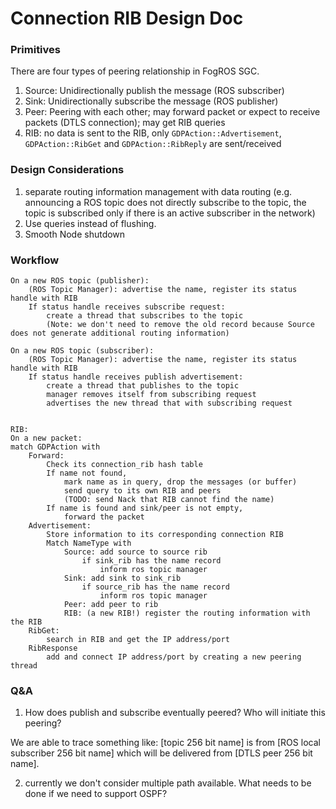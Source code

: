 
# Connection RIB Design Doc

### Primitives 
There are four types of peering relationship in FogROS SGC. 
1. Source: Unidirectionally publish the message (ROS subscriber)
2. Sink: Unidirectionally subscribe the message (ROS publisher)
3. Peer: Peering with each other; may forward packet or expect to receive packets (DTLS connection); may get RIB queries 
4. RIB: no data is sent to the RIB, only `GDPAction::Advertisement`, `GDPAction::RibGet` and `GDPAction::RibReply` are sent/received 

### Design Considerations 
1. separate routing information management with data routing (e.g. announcing a ROS topic does not directly subscribe to the topic, the topic is subscribed only if there is an active subscriber in the network)
2. Use queries instead of flushing. 
3. Smooth Node shutdown 

### Workflow
```
On a new ROS topic (publisher):
    (ROS Topic Manager): advertise the name, register its status handle with RIB
    If status handle receives subscribe request:
        create a thread that subscribes to the topic
        (Note: we don't need to remove the old record because Source does not generate additional routing information)

On a new ROS topic (subscriber):
    (ROS Topic Manager): advertise the name, register its status handle with RIB
    If status handle receives publish advertisement:
        create a thread that publishes to the topic
        manager removes itself from subscribing request
        advertises the new thread that with subscribing request


RIB: 
On a new packet: 
match GDPAction with 
    Forward: 
        Check its connection_rib hash table 
        If name not found, 
            mark name as in query, drop the messages (or buffer) 
            send query to its own RIB and peers
            (TODO: send Nack that RIB cannot find the name)
        If name is found and sink/peer is not empty, 
            forward the packet 
    Advertisement: 
        Store information to its corresponding connection RIB
        Match NameType with 
            Source: add source to source rib
                if sink_rib has the name record
                    inform ros topic manager
            Sink: add sink to sink_rib
                if source_rib has the name record
                    inform ros topic manager
            Peer: add peer to rib
            RIB: (a new RIB!) register the routing information with the RIB
    RibGet: 
        search in RIB and get the IP address/port 
    RibResponse
        add and connect IP address/port by creating a new peering thread

```

### Q&A 
1. How does publish and subscribe eventually peered? Who will initiate this peering?

We are able to trace something like: [topic 256 bit name] is from [ROS local subscriber 256 bit name] which will be delivered from [DTLS peer 256 bit name].

2. currently we don't consider multiple path available. What needs to be done if we need to support OSPF? 


